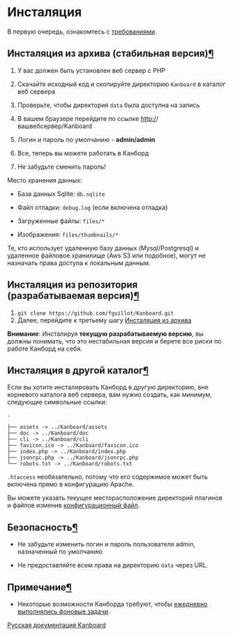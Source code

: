 Инсталяция
==========



В первую очередь, ознакомтесь с [требованиями](requirements.markdown).



Инсталяция из архива (стабильная версия)[¶](#from-the-archive-stable-version "Ссылка на этот заголовок")
--------------------------------------------------------------------------------------------------------



1.  У вас должен быть установлен веб сервер с PHP

2.  Скачайте исходный код и скопируйте директорию `Kanboard` в каталог веб сервера

3.  Проверьте, чтобы директория `data` была доступна на запись

4.  В вашем браузере перейдите по ссылке <http:/>/вашвебсервер/Kanboard

5.  Логин и пароль по умолчанию - **admin/admin**

6.  Все, теперь вы можете работать в Канборд

7.  Не забудьте сменить пароль!



Место хранения данных:


-   База данных Sqlite: `db.sqlite`

-   Файл отладки: `debug.log` (если включена отладка)

-   Загруженные файлы: `files/*`

-   Изображения: `files/thumbnails/*`



Те, кто использует удаленную базу данных (Mysql/Postgresql) и удаленное файловое хранилище (Aws S3 или подобное), могут не назначать права доступа к локальным данным.


Инсталяция из репозитория (разрабатываемая версия)[¶](#from-the-repository-development-version "Ссылка на этот заголовок")
--------------------------------------------------------------------------------------------------------------------------

1.  `git clone https://github.com/fguillot/Kanboard.git`
2.  Далее, перейдите к третьему шагу [Инсталяция из архива](installation.html#from-the-archive-stable-version)



**Внимание**: Инсталируя **текущую разрабатываемую версию**, вы должны понимать, что это нестабильная версия и берете все риски по работе Канборд на себя.



Инсталяция в другой каталог[¶](#installation-outside-of-the-document-root "Ссылка на этот заголовок")
-----------------------------------------------------------------------------------------------------



Если вы хотите инсталировать Канборд в другую директорию, вне корневого каталога веб сервера, вам нужно создать, как минимум, следующие символьные ссылки:

    .

    ├── assets -> ../Kanboard/assets
    ├── doc -> ../Kanboard/doc
    ├── cli -> ../Kanboard/cli
    ├── favicon.ico -> ../Kanboard/favicon.ico
    ├── index.php -> ../Kanboard/index.php
    ├── jsonrpc.php -> ../Kanboard/jsonrpc.php
    └── robots.txt -> ../Kanboard/robots.txt



`.htaccess` необязательно, потому что его содержимое может быть включена прямо в конфигурацию Apache.


Вы можете указать текущее месторасположение директорий плагинов и файлов изменив [конфигурационный файл](config.markdown).



Безопасность[¶](#security "Ссылка на этот заголовок")
-----------------------------------------------------

-   Не забудьте изменить логин и пароль пользователя admin, назначенный по умолчанию

-   Не предоставляйте всем права на директорию `data` через URL.



Примечание[¶](#notes "Ссылка на этот заголовок")
------------------------------------------------


-   Некоторые возможности Канборда требуют, чтобы [ежедневно выполнялись фоновые задачи](cronjob.markdown).


 



 



[Русская документация Kanboard](http://Kanboard.ru/doc/)

